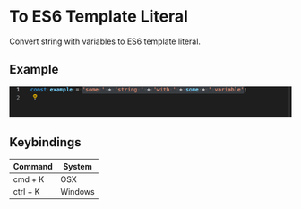 # To ES6 Template Literal

Convert string with variables to ES6 template literal.

## Example

![Example](/example.gif)

## Keybindings

| Command  | System  |
| -------- | ------- |
| cmd + K  | OSX     |
| ctrl + K | Windows |
